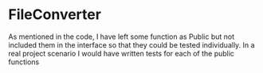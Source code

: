# FileConverter

As mentioned in the code, I have left some function as Public but not included them in the interface so that they could be tested individually.
In a real project scenario I would have written tests for each of the public functions
